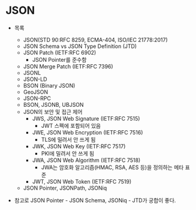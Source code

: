 # JSON
* 목록
  * JSON(STD 90:RFC 8259, ECMA-404, ISO/IEC 21778:2017)
  * JSON Schema vs JSON Type Definition (JTD)
  * JSON Patch (IETF:RFC 6902)
    * JSON Pointer를 준수함
  * JSON Merge Patch (IETF:RFC 7396)
  * JSONL
  * JSON-LD
  * BSON (Binary JSON)
  * GeoJSON
  * JSON-RPC
  * BSON, JSONB, UBJSON
  * JSON의 보안 및 접근 제어
    * JWS, JSON Web Signature (IETF:RFC 7515)
      * JWT 스펙에 포함되어 있음
    * JWE, JSON Web Encryption (IETF:RFC 7516)
      * TLS에 밀려서 안 쓰게 됨
    * JWK, JSON Web Key (IETF:RFC 7517)
      * PKI에 밀려서 안 쓰게 됨
    * JWA, JSON Web Algorithm (IETF:RFC 7518)
      * JWA는 암호화 알고리즘(HMAC, RSA, AES 등)을 정의하는 메타 표준
    * JWT, JSON Web Token (IETF:RFC 7519)
  * JSON Pointer, JSONPath, JSONiq

* 참고로 JSON Pointer - JSON Schema, JSONiq - JTD가 궁합이 좋다.